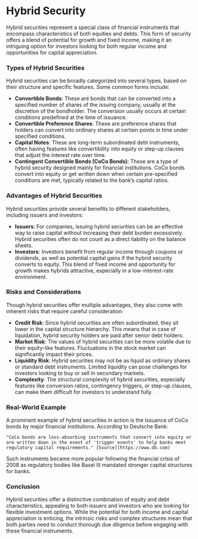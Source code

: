# Hybrid Security

Hybrid securities represent a special class of financial instruments that encompass characteristics of both equities and debts. This form of security offers a blend of potential for growth and fixed income, making it an intriguing option for investors looking for both regular income and opportunities for capital appreciation.

### Types of Hybrid Securities

Hybrid securities can be broadly categorized into several types, based on their structure and specific features. Some common forms include:

- **Convertible Bonds**: These are bonds that can be converted into a specified number of shares of the issuing company, usually at the discretion of the bondholder. The conversion usually occurs at certain conditions predefined at the time of issuance.
- **Convertible Preference Shares**: These are preference shares that holders can convert into ordinary shares at certain points in time under specified conditions.
- **Capital Notes**: These are long-term subordinated debt instruments, often having features like convertibility into equity or step-up clauses that adjust the interest rate over time.
- **Contingent Convertible Bonds (CoCo Bonds)**: These are a type of hybrid security designed mainly for financial institutions. CoCo bonds convert into equity or get written down when certain pre-specified conditions are met, typically related to the bank’s capital ratios.

### Advantages of Hybrid Securities

Hybrid securities provide several benefits to different stakeholders, including issuers and investors:

- **Issuers**: For companies, issuing hybrid securities can be an effective way to raise capital without increasing their debt burden excessively. Hybrid securities often do not count as a direct liability on the balance sheets.
- **Investors**: Investors benefit from regular income through coupons or dividends, as well as potential capital gains if the hybrid security converts to equity. This blend of fixed income and opportunity for growth makes hybrids attractive, especially in a low-interest-rate environment.

### Risks and Considerations

Though hybrid securities offer multiple advantages, they also come with inherent risks that require careful consideration:

- **Credit Risk**: Since hybrid securities are often subordinated, they sit lower in the capital structure hierarchy. This means that in case of liquidation, hybrid security holders are paid after senior debt holders.
- **Market Risk**: The values of hybrid securities can be more volatile due to their equity-like features. Fluctuations in the stock market can significantly impact their prices.
- **Liquidity Risk**: Hybrid securities may not be as liquid as ordinary shares or standard debt instruments. Limited liquidity can pose challenges for investors looking to buy or sell in secondary markets.
- **Complexity**: The structural complexity of hybrid securities, especially features like conversion ratios, contingency triggers, or step-up clauses, can make them difficult for investors to understand fully.

### Real-World Example

A prominent example of hybrid securities in action is the issuance of CoCo bonds by major financial institutions. According to Deutsche Bank:

    "CoCo bonds are loss-absorbing instruments that convert into equity or are written down in the event of 'trigger events' to help banks meet regulatory capital requirements." [Source](https://www.db.com)

Such instruments became more popular following the financial crisis of 2008 as regulatory bodies like Basel III mandated stronger capital structures for banks.

### Conclusion

Hybrid securities offer a distinctive combination of equity and debt characteristics, appealing to both issuers and investors who are looking for flexible investment options. While the potential for both income and capital appreciation is enticing, the intrinsic risks and complex structures mean that both parties need to conduct thorough due diligence before engaging with these financial instruments.
